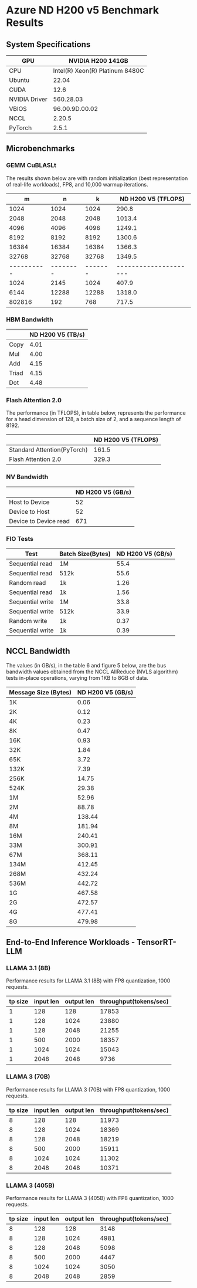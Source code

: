 # Azure ND H200 v5 Benchmark Results

## System Specifications

| GPU           | NVIDIA H200 141GB |
|---------------|-------------------|
| CPU           | Intel(R) Xeon(R) Platinum 8480C |
| Ubuntu        |   22.04  |
| CUDA          |   12.6  |
| NVIDIA Driver | 560.28.03  |
| VBIOS         | 96.00.9D.00.02 |
| NCCL          |    2.20.5  |
| PyTorch       |    2.5.1   |


## Microbenchmarks
### GEMM CuBLASLt 

The results shown below are with random initialization (best representation of real-life workloads), FP8, and 10,000 warmup iterations.

| m           | n         | k        | ND H200 V5 (TFLOPS)    |
| ----------- | --------- | -------- | ---------------------- |
| 1024        | 1024      | 1024     | 290.8                  |
| 2048        | 2048      | 2048     | 1013.4                 |
| 4096        | 4096      | 4096     | 1249.1                 |
| 8192        | 8192      | 8192     | 1300.6                 |
| 16384       | 16384     | 16384    | 1366.3                 |
| 32768       | 32768     | 32768    | 1349.5                 |
| \---------- | \-------- | \------- | \--------------------- |
| 1024        | 2145      | 1024     | 407.9                  |
| 6144        | 12288     | 12288    | 1318.0                 |
| 802816      | 192       | 768      | 717.5                  |

### HBM Bandwidth

|       | ND H200 V5 (TB/s) |
| ----- | ----------------- |
| Copy  | 4.01              |
| Mul   | 4.00              |
| Add   | 4.15              |
| Triad | 4.15              |
| Dot   | 4.48              |


### Flash Attention 2.0

The performance (in TFLOPS), in table below, represents the performance for a head dimension of 128, a batch size of 2, and a sequence length of 8192.

|       | ND H200 V5 (TFLOPS) |
| ----- | ----------------- |
| Standard Attention(PyTorch)  | 161.5   |
| Flash Attention 2.0   | 329.3  |

### NV Bandwidth

|                       | ND H200 V5 (GB/s) |
| --------------------- | ----------------- |
| Host to Device        | 52                |
| Device to Host        | 52                |
| Device to Device read | 671               |


### FIO Tests

| Test             | Batch Size(Bytes) | ND H200 V5 (GB/s) |
| ---------------- | ----------------- | ----------------- |
| Sequential read  | 1M                | 55.4              |
| Sequential read  | 512k              | 55.6              |
| Random read      | 1k                | 1.26              |
| Sequential read  | 1k                | 1.56              |
| Sequential write | 1M                | 33.8              |
| Sequential write | 512k              | 33.9              |
| Random write     | 1k                | 0.37              |
| Sequential write | 1k                | 0.39              |


## NCCL Bandwidth

The values (in GB/s), in the table 6 and figure 5 below, are the bus bandwidth values obtained from the NCCL AllReduce (NVLS algorithm) tests in-place operations, varying from 1KB to 8GB of data.

| Message Size (Bytes) | ND H200 V5 (GB/s) |
| -------------------- | ----------------- |
| 1K                   | 0.06              |
| 2K                   | 0.12              |
| 4K                   | 0.23              |
| 8K                   | 0.47              |
| 16K                  | 0.93              |
| 32K                  | 1.84              |
| 65K                  | 3.72              |
| 132K                 | 7.39              |
| 256K                 | 14.75             |
| 524K                 | 29.38             |
| 1M                   | 52.96             |
| 2M                   | 88.78             |
| 4M                   | 138.44            |
| 8M                   | 181.94            |
| 16M                  | 240.41            |
| 33M                  | 300.91            |
| 67M                  | 368.11            |
| 134M                 | 412.45            |
| 268M                 | 432.24            |
| 536M                 | 442.72            |
| 1G                   | 467.58            |
| 2G                   | 472.57            |
| 4G                   | 477.41            |
| 8G                   | 479.98            |

## End-to-End Inference Workloads - TensorRT-LLM



### LLAMA 3.1 (8B)

Performance results for LLAMA 3.1 (8B) with FP8 quantization, 1000 requests.

| tp size | input len | output len | throughput(tokens/sec) |
|---------|-----------|------------|------------------------|
| 1       | 128       | 128        | 17853                  |
| 1       | 128       | 1024       | 23880                  |
| 1       | 128       | 2048       | 21255                  |
| 1       | 500       | 2000       | 18357                  |
| 1       | 1024      | 1024       | 15043                  |
| 1       | 2048      | 2048       | 9736                   |

### LLAMA 3 (70B)

Performance results for LLAMA 3 (70B) with FP8 quantization, 1000 requests.

| tp size | input len | output len | throughput(tokens/sec) |
|---------|-----------|------------|------------------------|
| 8       | 128       | 128        | 11973                  |
| 8       | 128       | 1024       | 18369                  |
| 8       | 128       | 2048       | 18219                  |
| 8       | 500       | 2000       | 15911                  |
| 8       | 1024      | 1024       | 11302                  |
| 8       | 2048      | 2048       | 10371                  |

### LLAMA 3 (405B)

Performance results for LLAMA 3 (405B) with FP8 quantization, 1000 requests.

| tp size | input len | output len | throughput(tokens/sec) |
|---------|-----------|------------|------------------------|
| 8       | 128       | 128        | 3148                   |
| 8       | 128       | 1024       | 4981                   |
| 8       | 128       | 2048       | 5098                   |
| 8       | 500       | 2000       | 4447                   |
| 8       | 1024      | 1024       | 3050                   |
| 8       | 2048      | 2048       | 2859                   |
